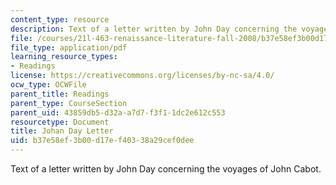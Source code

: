 ```yaml
---
content_type: resource
description: Text of a letter written by John Day concerning the voyages of John Cabot.
file: /courses/21l-463-renaissance-literature-fall-2008/b37e58ef3b00d17ef40338a29cef0dee_johan_day.pdf
file_type: application/pdf
learning_resource_types:
- Readings
license: https://creativecommons.org/licenses/by-nc-sa/4.0/
ocw_type: OCWFile
parent_title: Readings
parent_type: CourseSection
parent_uid: 43859db5-d32a-a7d7-f3f1-1dc2e612c553
resourcetype: Document
title: Johan Day Letter
uid: b37e58ef-3b00-d17e-f403-38a29cef0dee
---
```

Text of a letter written by John Day concerning the voyages of John Cabot.